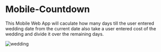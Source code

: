 # Mobile-Countdown
This Mobile Web App will caculate how many days till the user entered wedding date from the current date also take a user entered cost of the wedding and divide it over the remaining days.

![wedding](https://user-images.githubusercontent.com/66338305/123988299-e88f6c00-d995-11eb-8652-9303e69d410e.png)
